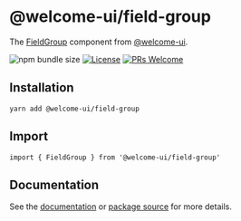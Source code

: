 # @welcome-ui/field-group

The [FieldGroup](undefined) component from [@welcome-ui](https://welcome-ui.com).

![npm bundle size](https://img.shields.io/bundlephobia/minzip/@welcome-ui/field-group) [![License](https://img.shields.io/npm/l/welcome-ui.svg)](https://github.com/WTTJ/welcome-ui/blob/master/LICENSE) [![PRs Welcome](https://img.shields.io/badge/PRs-welcome-mediumspringgreen.svg)](ttps://github.com/WTTJ/welcome-ui/blob/master/CONTRIBUTING.mdx)

## Installation

    yarn add @welcome-ui/field-group

## Import

    import { FieldGroup } from '@welcome-ui/field-group'

## Documentation

See the [documentation](undefined) or [package source](https://github.com/WTTJ/welcome-ui/tree/master/packages/FieldGroup) for more details.
